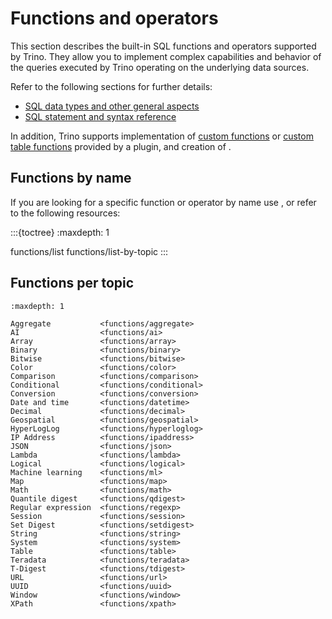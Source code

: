 # Functions and operators

This section describes the built-in SQL functions and operators supported by
Trino. They allow you to implement complex capabilities and behavior of the
queries executed by Trino operating on the underlying data sources.

Refer to the following sections for further details:

* [SQL data types and other general aspects](/language)
* [SQL statement and syntax reference](/sql)

In addition, Trino supports implementation of [custom
functions](/develop/functions) or [custom table
functions](/develop/table-functions) provided by a plugin, and creation of
[](/udf).

## Functions by name

If you are looking for a specific function or operator by name use
[](/sql/show-functions), or refer to the following resources:

:::{toctree}
:maxdepth: 1

functions/list
functions/list-by-topic
:::

## Functions per topic

```{toctree}
:maxdepth: 1

Aggregate           <functions/aggregate>
AI                  <functions/ai>
Array               <functions/array>
Binary              <functions/binary>
Bitwise             <functions/bitwise>
Color               <functions/color>
Comparison          <functions/comparison>
Conditional         <functions/conditional>
Conversion          <functions/conversion>
Date and time       <functions/datetime>
Decimal             <functions/decimal>
Geospatial          <functions/geospatial>
HyperLogLog         <functions/hyperloglog>
IP Address          <functions/ipaddress>
JSON                <functions/json>
Lambda              <functions/lambda>
Logical             <functions/logical>
Machine learning    <functions/ml>
Map                 <functions/map>
Math                <functions/math>
Quantile digest     <functions/qdigest>
Regular expression  <functions/regexp>
Session             <functions/session>
Set Digest          <functions/setdigest>
String              <functions/string>
System              <functions/system>
Table               <functions/table>
Teradata            <functions/teradata>
T-Digest            <functions/tdigest>
URL                 <functions/url>
UUID                <functions/uuid>
Window              <functions/window>
XPath               <functions/xpath>
```
